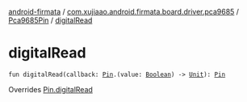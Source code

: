 [android-firmata](../../index.md) / [com.xujiaao.android.firmata.board.driver.pca9685](../index.md) / [Pca9685Pin](index.md) / [digitalRead](./digital-read.md)

# digitalRead

`fun digitalRead(callback: `[`Pin`](../../com.xujiaao.android.firmata.board.driver/-pin/index.md)`.(value: `[`Boolean`](https://kotlinlang.org/api/latest/jvm/stdlib/kotlin/-boolean/index.html)`) -> `[`Unit`](https://kotlinlang.org/api/latest/jvm/stdlib/kotlin/-unit/index.html)`): `[`Pin`](../../com.xujiaao.android.firmata.board.driver/-pin/index.md)

Overrides [Pin.digitalRead](../../com.xujiaao.android.firmata.board.driver/-pin/digital-read.md)

